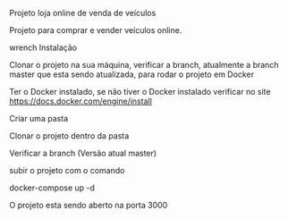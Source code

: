Projeto loja online de venda de veículos

Projeto para comprar e vender veículos online.

wrench Instalação

Clonar o projeto na sua máquina, verificar a branch, atualmente a branch master que esta sendo atualizada, para rodar o projeto em Docker

Ter o Docker instalado, se não tiver o Docker instalado verificar no site https://docs.docker.com/engine/install

Criar uma pasta

Clonar o projeto dentro da pasta

Verificar a branch (Versão atual master)

subir o projeto com o comando

docker-compose up -d

O projeto esta sendo aberto na porta 3000 
